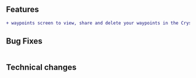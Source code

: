 ## Features

```diff
+ waypoints screen to view, share and delete your waypoints in the Crystal Hollows
```

## Bug Fixes

```diff
```

## Technical changes

```diff
```
